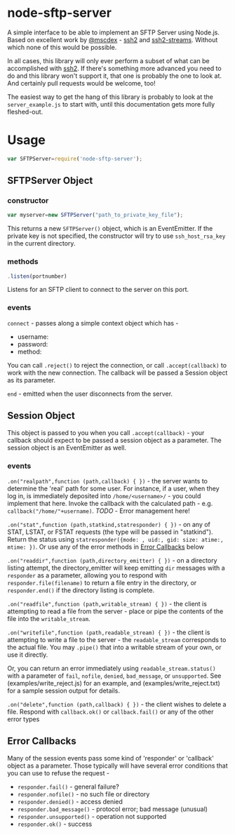 
# node-sftp-server

A simple interface to be able to implement an SFTP Server using Node.js. Based 
on excellent work by [@mscdex](https://github.com/mscdex) - [ssh2](https://github.com/mscdex/ssh2) and [ssh2-streams](https://github.com/mscdex/ssh2-streams). Without
which none of this would be possible.

In all cases, this library will only ever perform a subset of what can be 
accomplished with [ssh2](https://github.com/mscdex/ssh2). If there's something more advanced you need
to do and this library won't support it, that one is probably the one to look 
at. And certainly pull requests would be welcome, too!

The easiest way to get the hang of this library is probably to look at the 
`server_example.js` to start with, until this documentation gets more fully
fleshed-out.

# Usage

```js
var SFTPServer=require('node-sftp-server');
```

## SFTPServer Object

### constructor

```js
var myserver=new SFTPServer("path_to_private_key_file");
```

This returns a new `SFTPServer()` object, which is an EventEmitter. If the private
key is not specified, the constructor will try to use `ssh_host_rsa_key` in the current directory.

### methods 
```js
.listen(portnumber)
```
Listens for an SFTP client to connect to the server on this port.

### events
`connect` - passes along a simple context object which has - 

- username: 
- password:
- method: 

You can call `.reject()` to reject the connection, or call `.accept(callback)`
to work with the new connection. The callback will be passed a Session object
as its parameter.

`end` - emitted when the user disconnects from the server.

## Session Object

This object is passed to you when you call `.accept(callback)` - your callback
should expect to be passed a session object as a parameter. The session object
is an EventEmitter as well.

### events

`.on("realpath",function (path,callback) { })` - the server wants to determine the 'real' path
for some user. For instance, if a user, when they log in, is immediately deposited
into `/home/<username>/` - you could implement that here. Invoke the callback 
with the calculated path - e.g. `callback("/home/"+username)`.  *TODO* - Error 
management here!

`.on("stat",function (path,statkind,statresponder) { })` - on any of STAT, LSTAT, or FSTAT
requests (the type will be passed in "statkind"). Return the status using
`statresponder({mode: , uid:, gid: size: atime:, mtime: })`. Or use any of the 
error methods in [Error Callbacks](#error-callbacks) below
  
`.on("readdir",function (path,directory_emitter) { })` - on a directory listing attempt, the
directory_emitter will keep emitting `dir` messages with a `responder` as a
parameter, allowing you to respond with `responder.file(filename)` to return
a file entry in the directory, or `responder.end()` if the directory listing
is complete.

`.on("readfile",function (path,writable_stream) { })` - the client is attempting to read a file
from the server - place or pipe the contents of the file into the `writable_stream`.

`.on("writefile",function (path,readable_stream) { })` - the client is attempting to write a 
file to the server - the `readable_stream` corresponds to the actual file. You
may `.pipe()` that into a writable stream of your own, or use it directly.

Or, you can return an error immediately using `readable_stream.status()` with a parameter of
`fail`, `nofile`, `denied`, `bad_message`, or `unsupported`. See (examples/write_reject.js)
for an example, and (examples/write_reject.txt) for a sample session output for details. 

`.on("delete",function (path,callback) { })` - the client wishes to delete a file. Respond with
`callback.ok()` or `callback.fail()` or any of the other error types

## Error Callbacks

Many of the session events pass some kind of 'responder' or 'callback' object
as a parameter. Those typically will have several error conditions that you can
use to refuse the request - 

- `responder.fail()` - general failure?
- `responder.nofile()` - no such file or directory
- `responder.denied()` - access denied
- `responder.bad_message()` - protocol error; bad message (unusual)
- `responder.unsupported()` - operation not supported
- `responder.ok()` - success
